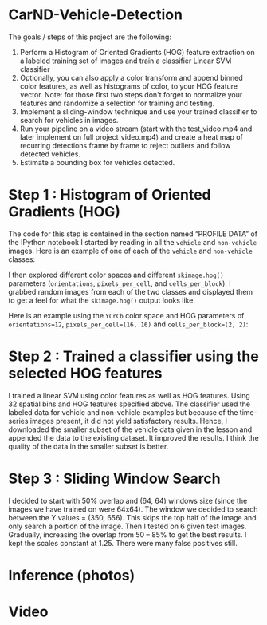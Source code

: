 # CarND-Vehicle-Detection

The goals / steps of this project are the following:

1. Perform a Histogram of Oriented Gradients (HOG) feature extraction on a labeled training set of images and train a classifier Linear SVM classifier
2. Optionally, you can also apply a color transform and append binned color features, as well as histograms of color, to your HOG feature vector. Note: for those first two steps don't forget to normalize your features and randomize a selection for training and testing.
3. Implement a sliding-window technique and use your trained classifier to search for vehicles in images.
4. Run your pipeline on a video stream (start with the test_video.mp4 and later implement on full project_video.mp4) and create a heat map of recurring detections frame by frame to reject outliers and follow detected vehicles.
5. Estimate a bounding box for vehicles detected.

# Step 1 : Histogram of Oriented Gradients (HOG)
The code for this step is contained in the section named “PROFILE DATA” of the IPython notebook 
I started by reading in all the `vehicle` and `non-vehicle` images.  Here is an example of one of each of the `vehicle` and `non-vehicle` classes:


I then explored different color spaces and different `skimage.hog()` parameters (`orientations`, `pixels_per_cell`, and `cells_per_block`).  I grabbed random images from each of the two classes and displayed them to get a feel for what the `skimage.hog()` output looks like.

Here is an example using the `YCrCb` color space and HOG parameters of `orientations=12`, `pixels_per_cell=(16, 16)` and `cells_per_block=(2, 2)`:


# Step 2 : Trained a classifier using the selected HOG features 
I trained a linear SVM using color features as well as HOG features. Using 32 spatial bins and HOG features specified above. The classifier used the labeled data for vehicle and non-vehicle examples but because of the time-series images present, it did not yield satisfactory results. Hence, I downloaded the smaller subset of the vehicle data given in the lesson and appended the data to the existing dataset. It improved the results. I think the quality of the data in the smaller subset is better.

# Step 3 : Sliding Window Search
I decided to start with 50% overlap and (64, 64) windows size (since the images we have trained on were 64x64). The window we decided to search between the Y values =  (350, 656). This skips the top half of the image and only search a portion of the image. Then I tested on 6 given test images.  Gradually, increasing the overlap from 50 – 85% to get the best results. I kept the scales constant at 1.25. There were many false positives still. 

# Inference (photos)

# Video

